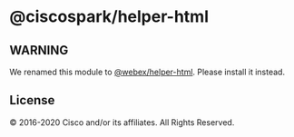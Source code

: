 # @ciscospark/helper-html

## WARNING

We renamed this module to [@webex/helper-html](https://www.npmjs.com/package/@webex/helper-html). Please install it instead.

## License

© 2016-2020 Cisco and/or its affiliates. All Rights Reserved.
